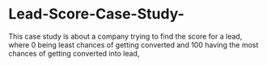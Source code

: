 # Lead-Score-Case-Study-
This case study is about a company trying to find the score for a lead, where 0 being least chances of getting converted and 100 having the most chances of getting converted into lead,
